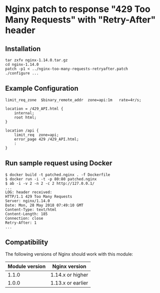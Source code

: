 # Nginx patch to response "429 Too Many Requests" with "Retry-After" header

## Installation

```
tar zxfv nginx-1.14.0.tar.gz
cd nginx-1.14.0
patch -p1 < ../nginx-too-many-requests-retryafter.patch
./configure ...
```


## Example Configuration

```
limit_req_zone  $binary_remote_addr  zone=api:1m   rate=4r/s;

location = /429_API.html {
    internal;
    root html;
}

location /api {
    limit_req  zone=api;
    error_page 429 /429_API.html;
    :
}
```

## Run sample request using Docker

```
$ docker build -t patched.nginx . -f Dockerfile 
$ docker run -i -t -p 80:80 patched.nginx
$ ab -i -v 2 -n 2 -c 2 http://127.0.0.1/
...
LOG: header received:
HTTP/1.1 429 Too Many Requests
Server: nginx/1.14.0
Date: Mon, 28 May 2018 07:49:10 GMT
Content-Type: text/html
Content-Length: 185
Connection: close
Retry-After: 1
...
```

## Compatibility

The following versions of Nginx should work with this module:

Module version | Nginx version
--- | ---
1.1.0 | 1.14.x or higher
1.0.0 | 1.13.x or earlier


